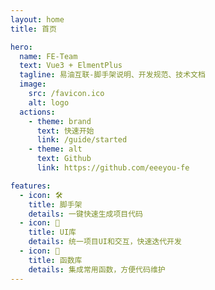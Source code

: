 ```yaml
---
layout: home
title: 首页

hero:
  name: FE-Team
  text: Vue3 + ElmentPlus
  tagline: 易油互联-脚手架说明、开发规范、技术文档
  image:
    src: /favicon.ico
    alt: logo
  actions:
    - theme: brand
      text: 快速开始
      link: /guide/started
    - theme: alt
      text: Github
      link: https://github.com/eeeyou-fe

features:
  - icon: 🛠️
    title: 脚手架
    details: 一键快速生成项目代码
  - icon: 🎨
    title: UI库
    details: 统一项目UI和交互，快速迭代开发
  - icon: 💼
    title: 函数库
    details: 集成常用函数，方便代码维护
---
```

